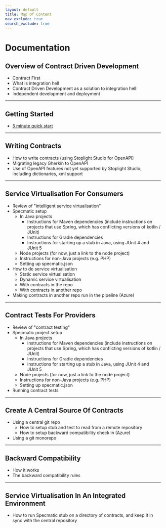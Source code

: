 ```yaml
---
layout: default
title: Map Of Content
nav_exclude: true
search_exclude: true
---
```

Documentation
=============

## Overview of Contract Driven Development
- Contract First
- What is integration hell
- Contract Driven Development as a solution to integration hell
- Independent development and deployment

---

## Getting Started

- [5 minute quick start](/documentation/getting_started_programmatically.html)

---

## Writing Contracts
- How to write contracts (using Stoplight Studio for OpenAPI)
- Migrating legacy Gherkin to OpenAPI
- Use of OpenAPI features not yet supported by Stoplight Studio, including dictionaries, xml support

---

## Service Virtualisation For Consumers
- Review of "intelligent service virtualisation"
- Specmatic setup
  - In Java projects
    - Instructions for Maven dependencies (include instructions on projects that use Spring, which has conflicting versions of kotlin / JUnit)
    - Instructions for Gradle dependencies
    - Instructions for starting up a stub in Java, using JUnit 4 and JUnit 5
  - Node projects (for now, just a link to the node project)
  - Instructions for non-Java projects (e.g. PHP)
  - Setting up specmatic.json
- How to do service virtualisation
  - Static service virtualisation
  - Dynamic service virtualisation
  - With contracts in the repo
  - With contracts in another repo
- Making contracts in another repo run in the pipeline (Azure)

---

## Contract Tests For Providers
- Review of "contract testing"
- Specmatic project setup
  - In Java projects
    - Instructions for Maven dependencies (include instructions on projects that use Spring, which has conflicting versions of kotlin / JUnit)
    - Instructions for Gradle dependencies
    - Instructions for starting up a stub in Java, using JUnit 4 and JUnit 5
  - Node projects (for now, just a link to the node project)
  - Instructions for non-Java projects (e.g. PHP)
  - Setting up specmatic.json
- Running contract tests

---

## Create A Central Source Of Contracts
- Using a central git repo
  - How to setup stub and test to read from a remote repository
  - How to setup backward compatibility check in (Azure)
- Using a git monorepo

---

## Backward Compatibility
- How it works
- The backward compatibility rules

---

## Service Virtualisation In An Integrated Environment
- How to run Specmatic stub on a directory of contracts, and keep it in sync with the central repository
